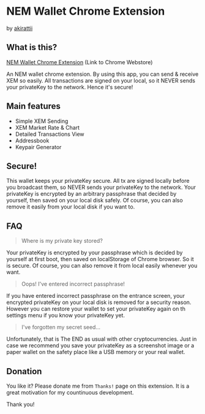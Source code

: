 # NEM Wallet Chrome Extension 
  
  by [akirattii](https://plus.google.com/+AkiraTanakaakirattii)

## What is this?

[NEM Wallet Chrome Extension](https://chrome.google.com/webstore/detail/nem-wallet/jkihcnfbojnfibinpkhnnacjffhhfhml) (Link to Chrome Webstore)  
  
An NEM wallet chrome extension.
By using this app, you can send & receive XEM so easily.
All transactions are signed on your local, so it NEVER sends your privateKey to the network. Hence it's secure!


## Main features

- Simple XEM Sending
- XEM Market Rate & Chart
- Detailed Transactions View 
- Addressbook
- Keypair Generator


## Secure!

This wallet keeps your privateKey secure.
All tx are signed locally before you broadcast them, so NEVER sends your privateKey to the network.
Your privateKey is encrypted by an arbitrary passphrase that decided by yourself, then saved on your local disk safely. Of course, you can also remove it easily from your local disk if you want to.


## FAQ

> Where is my private key stored?

Your privateKey is encrypted by your passphrase which is decided by yourself at first boot, then saved on localStorage of Chrome browser. So it is secure. Of course, you can also remove it from local easily whenever you want.

> Oops! I've entered incorrect passphrase!

If you have entered incorrect passphrase on the entrance screen, your encrypted privateKey on your local disk is removed for a security reason. However you can restore your wallet to set your privateKey again on th settings menu if you know your privateKey yet.

> I've forgotten my secret seed...

Unfortunately, that is The END as usual with other cryptocurrencies. Just in case we recommend you save your privateKey as a screenshot image or a paper wallet on the safety place like a USB memory or your real wallet.


## Donation

You like it? Please donate me from `Thanks!` page on this extension. It is a great motivation for my countinuous development. 
  
Thank you!
